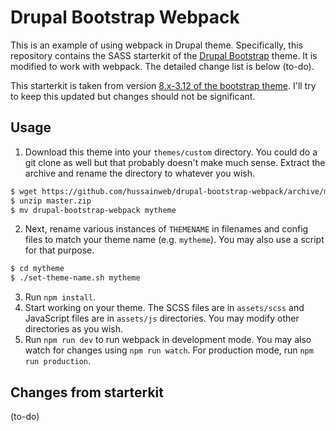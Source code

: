 # Drupal Bootstrap Webpack

This is an example of using webpack in Drupal theme. Specifically, this repository contains the SASS starterkit of the [Drupal Bootstrap](https://www.drupal.org/project/bootstrap) theme. It is modified to work with webpack. The detailed change list is below (to-do).

This starterkit is taken from version [8.x-3.12 of the bootstrap theme](https://www.drupal.org/project/bootstrap/releases/8.x-3.12). I'll try to keep this updated but changes should not be significant.

## Usage

1. Download this theme into your `themes/custom` directory. You could do a git clone as well but that probably doesn't make much sense. Extract the archive and rename the directory to whatever you wish.

```bash
$ wget https://github.com/hussainweb/drupal-bootstrap-webpack/archive/master.zip
$ unzip master.zip
$ mv drupal-bootstrap-webpack mytheme
```

2. Next, rename various instances of `THEMENAME` in filenames and config files to match your theme name (e.g. `mytheme`). You may also use a script for that purpose.

```bash
$ cd mytheme
$ ./set-theme-name.sh mytheme
```

3. Run `npm install`.
4. Start working on your theme. The SCSS files are in `assets/scss` and JavaScript files are in `assets/js` directories. You may modify other directories as you wish.
5. Run `npm run dev` to run webpack in development mode. You may also watch for changes using `npm run watch`. For production mode, run `npm run production`.

## Changes from starterkit

(to-do)
